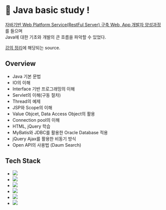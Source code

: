 [theory-study]: https://github.com/ohchangyeol/bitcamp-theory-study "theory study"
[aiacademy]: https://goai.co.kr "AIA aiacademy"

# 📄 Java basic study !

[자바기반 Web Platform Service(RestFul Server) 구축 Web, App 개발자 양성과정][aiacademy]를 들으며  
Java에 대한 기초와 개발의 큰 흐름을 파악할 수 있었다.

[강의 정리][theory-study]에 해당되는 source.

## Overview

- Java 기본 문법
- IO의 이해
- Interface 기반 프로그래밍의 이해
- Servlet의 이해(구동 절차)
- Thread의 예제
- JSP와 Scope의 이해
- Value Objcet, Data Access Object의 활용
- Connection pool의 이해
- HTML, jQuery 학습
- MyBatis와 JDBC를 활용한 Oracle Database 적용
- jQuery Ajax를 활용한 비동기 방식
- Open API의 사용법 (Daum Search)

## Tech Stack

- <img src="https://img.shields.io/badge/Java-8-007396?style=flat&logo=java&logoColor=white"/></a>&nbsp;
- <img src="https://img.shields.io/badge/Tomcat-7.0.55-F8DC75?style=flat&logo=Apache Tomcat&logoColor=F8DC75"/></a>&nbsp;
- <img src="https://img.shields.io/badge/jQuery-2.1.4-0769AD?style=flat&logo=jquery&logoColor=F8DC75"/></a>&nbsp;
- <img src="https://img.shields.io/badge/Oracle-10g-F80000?style=flat&logo=Oracle&logoColor=F80000"/></a>&nbsp;
- <img src="https://img.shields.io/badge/MyBatis-3.4.6-000000?style=flat&logo=MyBatis"/></a>&nbsp;
- <img src="https://img.shields.io/badge/Log4j-3.4.6-FF5722?style=flat&logo=Log4j"/></a>&nbsp;
